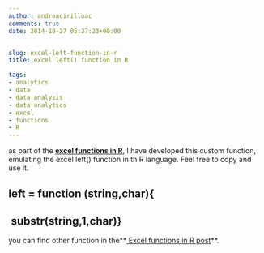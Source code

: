 ```yaml
---
author: andreacirilloac
comments: true
date: 2014-10-27 05:27:23+00:00


slug: excel-left-function-in-r
title: excel left() function in R

tags:
- analytics
- data
- data analysis
- data analytics
- excel
- functions
- R
---
```


as part of the **[excel functions in R](http://andreacirilloblog.wordpress.com/2014/10/25/excel-functions-in-r/)**, I have developed this custom function, emulating the excel left() function in th R language. Feel free to copy and use it.


## left = function (string,char){




##  substr(string,1,char)}


you can find other function in the**[ Excel functions in R post](http://andreacirilloblog.wordpress.com/2014/10/25/excel-functions-in-r/)**.
